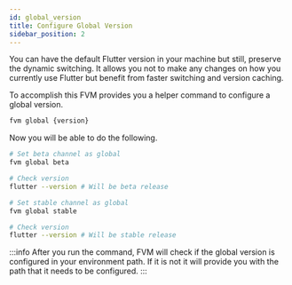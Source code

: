 ```yaml
---
id: global_version
title: Configure Global Version
sidebar_position: 2
---
```


You can have the default Flutter version in your machine but still, preserve the dynamic switching. It allows you not to make any changes on how you currently use Flutter but benefit from faster switching and version caching.

To accomplish this FVM provides you a helper command to configure a global version.

```bash
fvm global {version}
```

Now you will be able to do the following.

```bash title="Example"
# Set beta channel as global
fvm global beta

# Check version
flutter --version # Will be beta release

# Set stable channel as global
fvm global stable

# Check version
flutter --version # Will be stable release
```

:::info
After you run the command, FVM will check if the global version is configured in your environment path. If it is not it will provide you with the path that it needs to be configured.
:::
